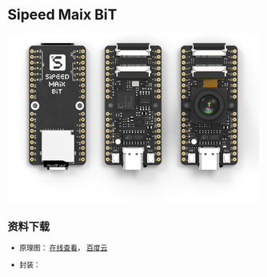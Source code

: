 Sipeed Maix BiT
====

![BiT](../../assets/BiT.png)


## 资料下载

* 原理图： [在线查看](../../assets/pdf/maix_bit.pdf)， [百度云](https://pan.baidu.com/s/1bLyYpUlYfe5cDWXv8kW52A)

* 封装：


